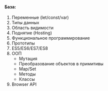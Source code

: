 #### База:
1. Переменные (let/const/var)
2. Типы данных
3. Область видимости
4. Поднятие (Hosting)
5. Функциональное программирование
6. Прототипы
7. ES5/ES6/ES7/ES8
8. ООП
	- Мутация
	- Преобразование объектов в примитивы
	- Map/Set
	- Методы
	- Классы
9. Browser API